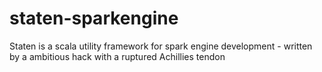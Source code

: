 # staten-sparkengine
Staten is a scala utility framework for spark engine development - written by a ambitious hack with a ruptured Achillies tendon
